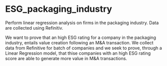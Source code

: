# ESG_packaging_industry
Perform linear regression analysis on firms in the packaging industry. Data are collected using Refinitiv.

We want to prove that an high ESG rating for a company in the packaging industry, entails value creation following an M&A transaction. We collect data from Refinitive for batch of companies and we seek to prove, through a Linear Regression model, that thise companies with an high ESG rating score are able to generate more value in M&A transactions.
